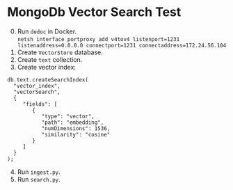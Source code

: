 # MongoDb Vector Search Test

0. Run `dedoc` in Docker.  
   `netsh interface portproxy add v4tov4 listenport=1231 listenaddress=0.0.0.0 connectport=1231 connectaddress=172.24.56.104`
1. Create `VectorStore` database.
2. Create `text` collection.
3. Create vector index:

```
db.text.createSearchIndex(
  "vector_index",
  "vectorSearch",
  {
     "fields": [
        {
           "type": "vector",
           "path": "embedding",
           "numDimensions": 1536,
           "similarity": "cosine"
        }
     ]
  }
);
```

4. Run `ingest.py`.
5. Run `search.py`.

